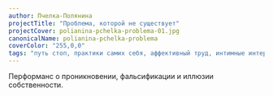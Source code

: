 ```yaml
---
author: Пчелка-Полянина
projectTitle: "Проблема, которой не существует"
projectCover: polianina-pchelka-problema-01.jpg
canonicalName: polianina-pchelka-problema
coverColor: "255,0,0"
tags: "путь стоп, практики самих себя, аффективный труд, интимные интерфейсы, практика маленьких движений, террор родства"
---
```


Перформанс о проникновении, фальсификации и иллюзии собственности.
